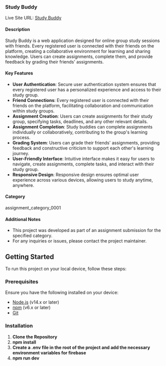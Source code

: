 ### Study Buddy

Live Site URL: [Study Buddy](https://assignment-hub-e4e39.web.app)

#### Description

Study Buddy is a web application designed for online group study sessions with friends. Every registered user is connected with their friends on the platform, creating a collaborative environment for learning and sharing knowledge. Users can create assignments, complete them, and provide feedback by grading their friends' assignments.

#### Key Features

- **User Authentication**: Secure user authentication system ensures that every registered user has a personalized experience and access to their study group.
- **Friend Connections**: Every registered user is connected with their friends on the platform, facilitating collaboration and communication within study groups.
- **Assignment Creation**: Users can create assignments for their study group, specifying tasks, deadlines, and any other relevant details.
- **Assignment Completion**: Study buddies can complete assignments individually or collaboratively, contributing to the group's learning process.
- **Grading System**: Users can grade their friends' assignments, providing feedback and constructive criticism to support each other's learning journey.
- **User-Friendly Interface**: Intuitive interface makes it easy for users to navigate, create assignments, complete tasks, and interact with their study group.
- **Responsive Design**: Responsive design ensures optimal user experience across various devices, allowing users to study anytime, anywhere.

#### Category

assignment_category_0001

#### Additional Notes

- This project was developed as part of an assignment submission for the specified category.
- For any inquiries or issues, please contact the project maintainer.

## Getting Started

To run this project on your local device, follow these steps:

### Prerequisites

Ensure you have the following installed on your device:

- [Node.js](https://nodejs.org/) (v14.x or later)
- [npm](https://www.npmjs.com/) (v6.x or later)
- [Git](https://git-scm.com/)

### Installation

1. **Clone the Repository**
2. **npm install**
3. **Create a .env file in the root of the project and add the necessary environment variables for firebase**
4. **npm run dev**
